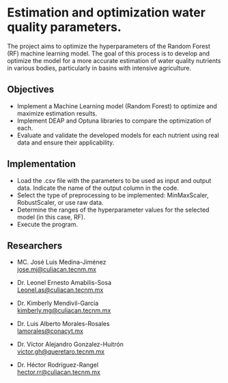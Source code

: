 # Estimation and optimization water quality parameters.

The project aims to optimize the hyperparameters of the Random Forest (RF) machine learning model. The goal of this process is to develop and optimize the model for a more accurate estimation of water quality nutrients in various bodies, particularly in basins with intensive agriculture.

## Objectives
- Implement a Machine Learning model (Random Forest) to optimize and maximize estimation results.
- Implement DEAP and Optuna libraries to compare the optimization of each.
- Evaluate and validate the developed models for each nutrient using real data and ensure their applicability.

## Implementation
- Load the .csv file with the parameters to be used as input and output data. Indicate the name of the output column in the code.
- Select the type of preprocessing to be implemented: MinMaxScaler, RobustScaler, or use raw data.
- Determine the ranges of the hyperparameter values for the selected model (in this case, RF).
- Execute the program.

## Researchers
- MC. José Luis Medina-Jiménez  
  [jose.mj@culiacan.tecnm.mx](mailto:jose.mj@culiacan.tecnm.mx)

- Dr. Leonel Ernesto Amabilis-Sosa  
  [Leonel.as@culiacan.tecnm.mx](mailto:Leonel.as@culiacan.tecnm.mx)

- Dr. Kimberly Mendivil-García  
  [kimberly.mg@culiacan.tecnm.mx](mailto:kimberly.mg@culiacan.tecnm.mx)

- Dr. Luis Alberto Morales-Rosales  
  [lamorales@conacyt.mx](mailto:lamorales@conacyt.mx)

- Dr. Víctor Alejandro Gonzalez-Huitrón  
  [victor.gh@queretaro.tecnm.mx](mailto:victor.gh@queretaro.tecnm.mx)

- Dr. Héctor Rodríguez-Rangel  
  [hector.rr@culiacan.tecnm.mx](mailto:hector.rr@culiacan.tecnm.mx)
